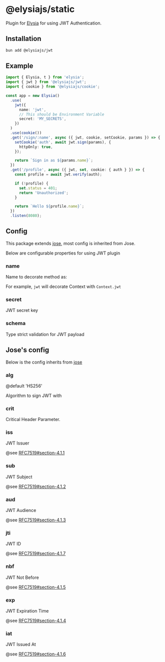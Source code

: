 # @elysiajs/static

Plugin for [Elysia](https://github.com/elysiajs/elysia) for using JWT Authentication.

## Installation

```bash
bun add @elysiajs/jwt
```

## Example

```typescript
import { Elysia, t } from 'elysia';
import { jwt } from '@elysiajs/jwt';
import { cookie } from '@elysiajs/cookie';

const app = new Elysia()
  .use(
    jwt({
      name: 'jwt',
      // This should be Environment Variable
      secret: 'MY_SECRETS',
    })
  )
  .use(cookie())
  .get('/sign/:name', async ({ jwt, cookie, setCookie, params }) => {
    setCookie('auth', await jwt.sign(params), {
      httpOnly: true,
    });

    return `Sign in as ${params.name}`;
  })
  .get('/profile', async ({ jwt, set, cookie: { auth } }) => {
    const profile = await jwt.verify(auth);

    if (!profile) {
      set.status = 401;
      return 'Unauthorized';
    }

    return `Hello ${profile.name}`;
  })
  .listen(8080);
```

## Config

This package extends [jose](https://github.com/panva/jose), most config is inherited from Jose.

Below are configurable properties for using JWT plugin

### name

Name to decorate method as:

For example, `jwt` will decorate Context with `Context.jwt`

### secret

JWT secret key

### schema

Type strict validation for JWT payload

## Jose's config

Below is the config inherits from [jose](https://github.com/panva/jose)

### alg

@default 'HS256'

Algorithm to sign JWT with

### crit

Critical Header Parameter.

### iss

JWT Issuer

@see [RFC7519#section-4.1.1](https://www.rfc-editor.org/rfc/rfc7519#section-4.1.1)

### sub

JWT Subject

@see [RFC7519#section-4.1.2](https://www.rfc-editor.org/rfc/rfc7519#section-4.1.2)

### aud

JWT Audience

@see [RFC7519#section-4.1.3](https://www.rfc-editor.org/rfc/rfc7519#section-4.1.3)

### jti

JWT ID

@see [RFC7519#section-4.1.7](https://www.rfc-editor.org/rfc/rfc7519#section-4.1.7)

### nbf

JWT Not Before

@see [RFC7519#section-4.1.5](https://www.rfc-editor.org/rfc/rfc7519#section-4.1.5)

### exp

JWT Expiration Time

@see [RFC7519#section-4.1.4](https://www.rfc-editor.org/rfc/rfc7519#section-4.1.4)

### iat

JWT Issued At

@see [RFC7519#section-4.1.6](https://www.rfc-editor.org/rfc/rfc7519#section-4.1.6)
